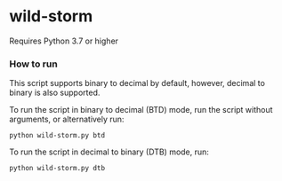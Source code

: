 # wild-storm
Requires Python 3.7 or higher

### How to run
This script supports binary to decimal by default, however, decimal to binary is also supported.

To run the script in binary to decimal (BTD) mode, run the script without arguments, or alternatively run:

``python wild-storm.py btd``

To run the script in decimal to binary (DTB) mode, run:

``python wild-storm.py dtb``

